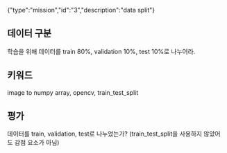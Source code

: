 {"type":"mission","id":"3","description":"data split"}
## 데이터 구분
학습을 위해 데이터를 train 80%, validation 10%, test 10%로 나누어라.
## 키워드
image to numpy array, opencv, train_test_split

## 평가
데이터를 train, validation, test로 나누었는가? (train_test_split을 사용하지 않았어도 감점 요소가 아님)
